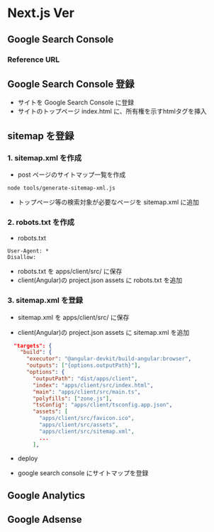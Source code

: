 # Next.js Ver

## Google Search Console

### Reference URL

## Google Search Console 登録

* サイトを Google Search Console に登録
* サイトのトップページ index.html に、所有権を示すhtmlタグを挿入

## sitemap を登録

### 1. sitemap.xml を作成

* post ページのサイトマップ一覧を作成

```
node tools/generate-sitemap-xml.js
```

* トップページ等の検索対象が必要なページを sitemap.xml に追加

### 2. robots.txt を作成

* robots.txt  

```
User-Agent: *
Disallow:
```

* robots.txt を apps/client/src/ に保存  
* client(Angular)の project.json assets に robots.txt を追加  

### 3. sitemap.xml を登録

* sitemap.xml を apps/client/src/ に保存  

* client(Angular)の project.json assets に sitemap.xml を追加  

```json
  "targets": {
    "build": {
      "executor": "@angular-devkit/build-angular:browser",
      "outputs": ["{options.outputPath}"],
      "options": {
        "outputPath": "dist/apps/client",
        "index": "apps/client/src/index.html",
        "main": "apps/client/src/main.ts",
        "polyfills": ["zone.js"],
        "tsConfig": "apps/client/tsconfig.app.json",
        "assets": [
          "apps/client/src/favicon.ico", 
          "apps/client/src/assets",
          "apps/client/src/sitemap.xml",
          ...
        ],
```

* deploy

* google search console にサイトマップを登録

## Google Analytics

## Google Adsense
